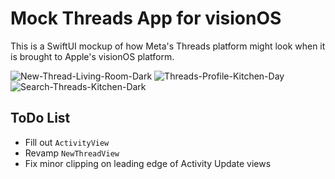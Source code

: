 #  Mock Threads App for visionOS

This is a SwiftUI mockup of how Meta's Threads platform might look when it is brought to Apple's visionOS platform.

<img src="https://i.ibb.co/FnhYbHx/New-Thread-Living-Room-Dark.jpg" alt="New-Thread-Living-Room-Dark" border="0">
<img src="https://i.ibb.co/xXWt7jd/Threads-Profile-Kitchen-Day.jpg" alt="Threads-Profile-Kitchen-Day" border="0">
<img src="https://i.ibb.co/xqYTHgX/Search-Threads-Kitchen-Dark.jpg" alt="Search-Threads-Kitchen-Dark" border="0">

##  ToDo List

* Fill out `ActivityView`
* Revamp `NewThreadView`
* Fix minor clipping on leading edge of Activity Update views
